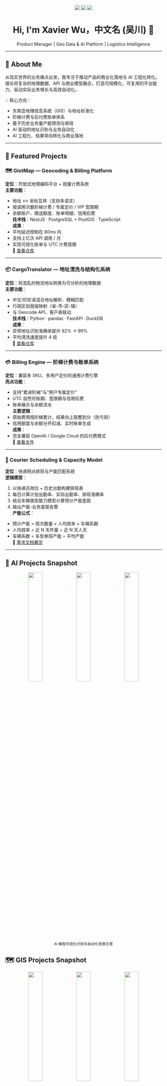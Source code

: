 <!-- 封面徽章 -->
<p align="center">
  <img src="https://img.shields.io/badge/Role-Product%20Manager-4B8BFF" />
  <img src="https://img.shields.io/badge/Focus-Geo%20API%20%7C%20Billing%20Platform%20%7C%20Logistics%20AI-blueviolet" />
  <img src="https://img.shields.io/badge/Location-🌏%20Jakarta%20%7C%20Shanghai-brightgreen" />
</p>

<h1 align="center">Hi, I'm Xavier Wu，中文名 (吴川) 👋</h1>
<p align="center">
  Product Manager | Geo Data & AI Platform | Logistics Intelligence
</p>

---

## 🧭 About Me
从现实世界的业务痛点出发，我专注于推动产品的商业化落地与 AI 工程化转化。  
擅长将复杂的地理数据、API 与商业模型融合，打造可规模化、可复用的平台能力，驱动实际业务增长与高效自动化。

💡 核心方向：
- 东南亚地理信息系统（GIS）与地址标准化  
- 阶梯计费与后付费账单体系  
- 基于历史业务量产能预测与排班  
- AI 驱动的地址识别与业务自动化  
- AI 工程化、结果导向转化与商业落地  

---

## 🚀 Featured Projects

### 🗺️ GistMap — Geocoding & Billing Platform
**定位**：开放式地理编码平台 + 按量计费系统  
**主要功能**：
- 地址 ↔ 坐标互转（支持多语言）  
- 按调用次数阶梯计费 / 专属定价 / VIP 宽限期  
- 余额账户、赠送额度、账单明细、信用扣费  
**技术栈**：NestJS · PostgreSQL + PostGIS · TypeScript  
**成果**：
- 平均延迟控制在 80ms 内  
- 支持上亿次 API 调用 / 月  
- 实现可视化账单与 UTC 计费周期  
🔗 [查看仓库](https://github.com/ciby9833/GistMap)

---

### 📦 CargoTranslator — 地址清洗与结构化系统
**定位**：将混乱的物流地址转换为可分析的地理数据  
**主要功能**：
- 中文/印尼语混合地址解析、模糊匹配  
- 行政区划层级映射（省-市-区-镇）  
- 与 Geocode API、客户表联动  
**技术栈**：Python · pandas · FastAPI · DuckDB  
**成果**：
- 异常地址识别准确率提升 92% → 99%  
- 平均清洗速度提升 4 倍  
🔗 [查看仓库](https://github.com/ciby9833/translator/tree/main/frontend/src)

---

### 💳 Billing Engine — 阶梯计费与账单系统
**定位**：兼容多 SKU、多用户定价的通用计费引擎  
**亮点功能**：
- 支持“累进阶梯”与“用户专属定价”  
- UTC 自然月账期、宽限期与信用扣费  
- 账单展示与余额流水  
**主要逻辑**：
- 原始费用按阶梯累计，结果向上取整到分（防亏损）  
- 信用额度与余额分开扣减、实时账单生成  
**成果**：
- 完全兼容 OpenAI / Google Cloud 的后付费模式  
🔗 [查看文件](https://github.com/ciby9833/GistMap/blob/main/backend-node/src/billing/pricing-engine.service.ts)

---

### 🚚 Courier Scheduling & Capacity Model
**定位**：快递网点排班与产能匹配系统  
**逻辑模型**：
1. 以快递员岗位 + 历史出勤构建排班表  
2. 每日计算计划出勤率、实际出勤率、排班准确率  
3. 结合车辆类型能力模型计算预计产能差距  
4. 输出产能-业务差距告警  
**产能公式**：
- 预计产能 = 班次数量 × 人均效率 × 车辆系数  
- 人均效率 = 近 N 天件量 ÷ 近 N 天人天  
- 车辆系数 = 车型单班产能 ÷ 平均产能  
🔗 [需求文档概览](#)

---

## 🧠 AI Projects Snapshot
<div align="center">
  <img src="https://github.com/ciby9833/ciby9833/blob/main/iloveimg-compressed%20(2)/ai1.png" width="30%" />
  <img src="https://github.com/ciby9833/ciby9833/blob/main/iloveimg-compressed%20(2)/ai2.png" width="30%" />
  <img src="https://github.com/ciby9833/ciby9833/blob/main/iloveimg-compressed%20(2)/ai3.png" width="30%" />
</div>
<p align="center"><sub>AI 模型可视化识别与自动化场景示意</sub></p>

## 🗺️ GIS Projects Snapshot
<div align="center">
  <img src="https://github.com/ciby9833/ciby9833/blob/main/iloveimg-compressed/gis1.png" width="30%" />
  <img src="https://github.com/ciby9833/ciby9833/blob/main/iloveimg-compressed/gis2.png" width="30%" />
  <img src="https://github.com/ciby9833/ciby9833/blob/main/iloveimg-compressed/gis3.png" width="30%" />
  <img src="https://github.com/ciby9833/ciby9833/blob/main/iloveimg-compressed/gis4.png" width="30%" />
  <img src="https://github.com/ciby9833/ciby9833/blob/main/iloveimg-compressed/gis5.png" width="30%" />
</div>
<p align="center"><sub>GIS 空间分析与聚类等模型展示</sub></p>

---

## 🧩 Tech & Product Skillset
<p>
  <img src="https://img.shields.io/badge/Product-JTBD%20%7C%20Roadmap%20%7C%20PRD-blue" />
  <img src="https://img.shields.io/badge/Data-PostgreSQL%20%7C%20DuckDB%20%7C%20PostGIS-orange" />
  <img src="https://img.shields.io/badge/Backend-NestJS%20%7C%20Node.js%20%7C%20FastAPI-lightgrey" />
  <img src="https://img.shields.io/badge/Design-Figma%20%7C%20Flowchart%20%7C%20Userflow-ff69b4" />
  <img src="https://img.shields.io/badge/Cloud-GCP%20%7C%20AWS%20%7C%20Vercel-yellow" />
  <img src="https://img.shields.io/badge/Tools-Notion%20%7C%20Feishu%20%7C%20Cursor-green" />
</p>

---

## 🧮 Product Thinking Snapshot
- 📊 指标驱动：以成功率、调用延迟、单位成本为核心指标  
- 🧠 用户导向：从开发者体验（DX）与财务可见性双线优化  
- 🔁 可扩展性：所有功能模块均 API-first，可多租户复用  
- 🧾 成本管理：实现自动账单、配额控制、后付费模式对齐 Google / OpenAI

---

## 📈 Metrics I Care About
| 指标 | 含义 | 示例 |
|------|------|------|
| API 成功率 | 成功响应占比 | ≥ 99.9% |
| 调用延迟 | P50 / P95 延迟 | 80ms / 150ms |
| 单位成本 | 每千次调用成本 | $0.004 |
| 账单误差率 | 实际 vs 账单偏差 | ≤ 0.1% |

---

## 🧭 My Workflow

```mermaid
flowchart LR
    A[用户调用API] --> B[Usage Log 写入]
    B --> C[计费引擎计算阶梯费用]
    C --> D[扣减余额/信用额度]
    D --> E[生成账单与日统计]
    E --> F[用户控制台展示]
```

---

## 🪪 Contact

- [GitHub](https://github.com/ciby9833)
- [Email](mailto:noelgfr@gmail.com)
- [LinkedIn](https://www.linkedin.com/in/%E5%B7%9D%EF%BC%88xavier%EF%BC%89-%E5%90%B4-583526223)
- Location: Jakarta 🇮🇩 · Shanghai 🇨🇳

<p align="center">
  <img src="https://img.shields.io/github/followers/ciby9833?label=Follow%20Me&style=social" />
  <img src="https://img.shields.io/github/stars/ciby9833?label=Stars&style=social" />
</p>

<p align="center">
  <i>“Turning complexity into clarity — one product at a time.”</i>
</p>


